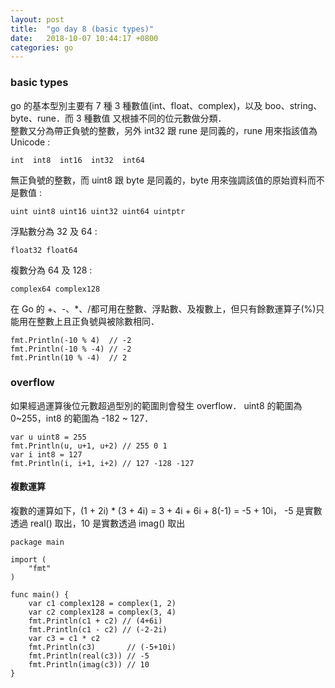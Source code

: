 ```yaml
---
layout: post
title:  "go day 8 (basic types)"
date:   2018-10-07 10:44:17 +0800
categories: go
---
```


### basic types

go 的基本型別主要有 7 種 3 種數值(int、float、complex)，以及 boo、string、byte、rune．而 3 種數值 又根據不同的位元數做分類．  
整數又分為帶正負號的整數，另外 int32 跟 rune 是同義的，rune 用來指該值為 Unicode : 
```
int  int8  int16  int32  int64
```
無正負號的整數，而 uint8 跟 byte 是同義的，byte 用來強調該值的原始資料而不是數值 : 
```
uint uint8 uint16 uint32 uint64 uintptr
```
浮點數分為 32 及 64 :  

```
float32 float64
```
複數分為 64 及 128 : 

```
complex64 complex128
```
在 Go 的 +、-、*、/都可用在整數、浮點數、及複數上，但只有餘數運算子(%)只能用在整數上且正負號與被除數相同．

```
fmt.Println(-10 % 4)  // -2
fmt.Println(-10 % -4) // -2
fmt.Println(10 % -4)  // 2
```
### overflow
如果經過運算後位元數超過型別的範圍則會發生 overflow．
uint8 的範圍為 0~255，int8 的範圍為 -182 ~ 127．

```
var u uint8 = 255
fmt.Println(u, u+1, u+2) // 255 0 1
var i int8 = 127
fmt.Println(i, i+1, i+2) // 127 -128 -127
```

#### 複數運算

複數的運算如下，(1 + 2i) * (3 + 4i) = 3 + 4i + 6i + 8(-1) = -5 + 10i，
-5 是實數透過 real() 取出，10 是實數透過 imag() 取出

```
package main

import (
	"fmt"
)

func main() {
	var c1 complex128 = complex(1, 2)
	var c2 complex128 = complex(3, 4)
	fmt.Println(c1 + c2) // (4+6i)
	fmt.Println(c1 - c2) // (-2-2i)
	var c3 = c1 * c2
	fmt.Println(c3)       // (-5+10i)
	fmt.Println(real(c3)) // -5
	fmt.Println(imag(c3)) // 10
}

```
